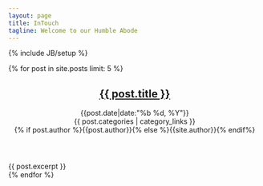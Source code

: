 ```yaml
---
layout: page
title: InTouch
tagline: Welcome to our Humble Abode
---
```

{% include JB/setup %}

{% for post in site.posts limit: 5 %}
  <article>
    <header>
      <h2><a href="{{site.baseurl}}{{post.url}}">{{ post.title }}</a></h2>
        <span class="date"><i class="icon-clock"></i><time datetime="{{post.date|date:"%F"}}">{{post.date|date:"%b %d, %Y"}}</time></span><br/>
        <span class="category"><i class="icon-tag"></i> {{ post.categories | category_links }}</span><br/>
        <span class="author"><i class="icon-user"></i> {% if post.author %}{{post.author}}{% else %}{{site.author}}{% endif%}</span>
    </header>
    <div class="entry">{{ post.excerpt }}</div>
  </article>
{% endfor %}
